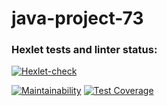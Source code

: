 # java-project-73

### Hexlet tests and linter status:
[![Hexlet-check](https://github.com/pythagoreantree/java-project-73/actions/workflows/hexlet-check.yml/badge.svg)](https://github.com/pythagoreantree/java-project-73/actions/workflows/hexlet-check.yml)

[![Maintainability](https://api.codeclimate.com/v1/badges/c55f1e8000665445f59d/maintainability)](https://codeclimate.com/github/pythagoreantree/java-project-73/maintainability)
[![Test Coverage](https://api.codeclimate.com/v1/badges/c55f1e8000665445f59d/test_coverage)](https://codeclimate.com/github/pythagoreantree/java-project-73/test_coverage)